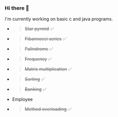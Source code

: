 ### Hi there 👋

I'm currently working on basic c and java programs.

- > ~~Star pyrmid~~ ✅
- > ~~Fibannocci series~~ ✅
- > ~~Palindrome~~ ✅
- > ~~Frequency~~ ✅
- > ~~Matrix multiplication~~ ✅
- > ~~Sorting~~ ✅
- > ~~Banking~~ ✅
- Employee
- > ~~Method overloading~~ ✅



<!--
**jodave911/jodave911** is a ✨ _special_ ✨ repository because its `README.md` (this file) appears on your GitHub profile.

Here are some ideas to get you started:

- 🔭 I’m currently working on ...
- 🌱 I’m currently learning ...
- 👯 I’m looking to collaborate on ...
- 🤔 I’m looking for help with ...
- 💬 Ask me about ...
- 📫 How to reach me: ...
- 😄 Pronouns: ...
- ⚡ Fun fact: ...
-->
